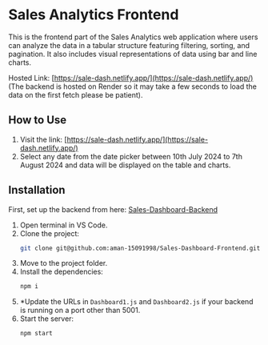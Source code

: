 # Sales Analytics Frontend

This is the frontend part of the Sales Analytics web application where users can analyze the data in a tabular structure featuring filtering, sorting, and pagination. It also includes visual representations of data using bar and line charts.

Hosted Link: [https://sale-dash.netlify.app/](https://sale-dash.netlify.app/) (The backend is hosted on Render so it may take a few seconds to load the data on the first fetch please be patient).

## How to Use

1. Visit the link: [https://sale-dash.netlify.app/](https://sale-dash.netlify.app/)
2. Select any date from the date picker between 10th July 2024 to 7th August 2024 and data will be displayed on the table and charts.

## Installation

First, set up the backend from here: [Sales-Dashboard-Backend](https://github.com/aman-15091998/Sales-Dashboard-Backend)

1. Open terminal in VS Code.
2. Clone the project:
    ```sh
    git clone git@github.com:aman-15091998/Sales-Dashboard-Frontend.git
    ```
3. Move to the project folder.
4. Install the dependencies:
    ```sh
    npm i
    ```
5. *Update the URLs in `Dashboard1.js` and `Dashboard2.js` if your backend is running on a port other than 5001.
6. Start the server:
    ```sh
    npm start
    ```
